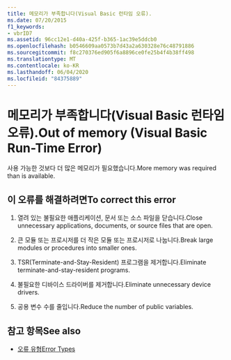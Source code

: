 ```yaml
---
title: 메모리가 부족합니다(Visual Basic 런타임 오류).
ms.date: 07/20/2015
f1_keywords:
- vbrID7
ms.assetid: 96cc12e1-d40a-425f-b365-1ac39e5ddcb0
ms.openlocfilehash: b0546609aa0573b7d43a2a630328e76c48791886
ms.sourcegitcommit: f8c270376ed905f6a8896ce0fe25b4f4b38ff498
ms.translationtype: MT
ms.contentlocale: ko-KR
ms.lasthandoff: 06/04/2020
ms.locfileid: "84375889"
---
```

# <a name="out-of-memory-visual-basic-run-time-error"></a><span data-ttu-id="305ce-102">메모리가 부족합니다(Visual Basic 런타임 오류).</span><span class="sxs-lookup"><span data-stu-id="305ce-102">Out of memory (Visual Basic Run-Time Error)</span></span>
<span data-ttu-id="305ce-103">사용 가능한 것보다 더 많은 메모리가 필요했습니다.</span><span class="sxs-lookup"><span data-stu-id="305ce-103">More memory was required than is available.</span></span>  
  
## <a name="to-correct-this-error"></a><span data-ttu-id="305ce-104">이 오류를 해결하려면</span><span class="sxs-lookup"><span data-stu-id="305ce-104">To correct this error</span></span>  
  
1. <span data-ttu-id="305ce-105">열려 있는 불필요한 애플리케이션, 문서 또는 소스 파일을 닫습니다.</span><span class="sxs-lookup"><span data-stu-id="305ce-105">Close unnecessary applications, documents, or source files that are open.</span></span>  
  
2. <span data-ttu-id="305ce-106">큰 모듈 또는 프로시저를 더 작은 모듈 또는 프로시저로 나눕니다.</span><span class="sxs-lookup"><span data-stu-id="305ce-106">Break large modules or procedures into smaller ones.</span></span>  
  
3. <span data-ttu-id="305ce-107">TSR(Terminate-and-Stay-Resident) 프로그램을 제거합니다.</span><span class="sxs-lookup"><span data-stu-id="305ce-107">Eliminate terminate-and-stay-resident programs.</span></span>  
  
4. <span data-ttu-id="305ce-108">불필요한 디바이스 드라이버를 제거합니다.</span><span class="sxs-lookup"><span data-stu-id="305ce-108">Eliminate unnecessary device drivers.</span></span>  
  
5. <span data-ttu-id="305ce-109">공용 변수 수를 줄입니다.</span><span class="sxs-lookup"><span data-stu-id="305ce-109">Reduce the number of public variables.</span></span>  
  
## <a name="see-also"></a><span data-ttu-id="305ce-110">참고 항목</span><span class="sxs-lookup"><span data-stu-id="305ce-110">See also</span></span>

- [<span data-ttu-id="305ce-111">오류 유형</span><span class="sxs-lookup"><span data-stu-id="305ce-111">Error Types</span></span>](../programming-guide/language-features/error-types.md)
